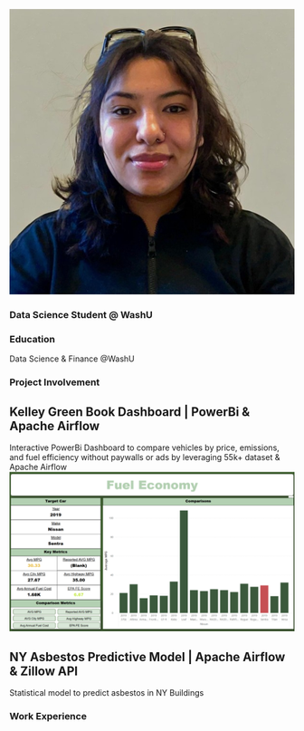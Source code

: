 ![ProfilePicture](/Assets/ProfilePicture.jpg)
### Data Science Student @ WashU
### Education
Data Science & Finance @WashU

### Project Involvement
## Kelley Green Book Dashboard | PowerBi & Apache Airflow 
Interactive PowerBi Dashboard to compare vehicles by price, emissions, and fuel efficiency without paywalls or ads by leveraging 55k+ dataset & Apache Airflow
![Fuel_Economy](/Assets/Fuel_Economy.png)

## NY Asbestos Predictive Model | Apache Airflow & Zillow API
Statistical model to predict asbestos in NY Buildings

### Work Experience



